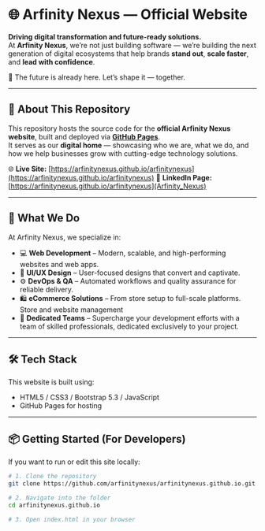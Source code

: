 # 🌐 Arfinity Nexus — Official Website

**Driving digital transformation and future-ready solutions.**  
At **Arfinity Nexus**, we’re not just building software — we’re building the next generation of digital ecosystems that help brands **stand out**, **scale faster**, and **lead with confidence**.

🚀 The future is already here. Let’s shape it — together.

---

## 📍 About This Repository

This repository hosts the source code for the **official Arfinity Nexus website**, built and deployed via **[GitHub Pages](https://pages.github.com/)**.  
It serves as our **digital home** — showcasing who we are, what we do, and how we help businesses grow with cutting-edge technology solutions.

🌐 **Live Site:** [https://arfinitynexus.github.io/arfinitynexus](https://arfinitynexus.github.io/arfinitynexus)
🔗 **LinkedIn Page:** [https://arfinitynexus.github.io/arfinitynexus](Arfinity_Nexus)

---

## 🧠 What We Do

At Arfinity Nexus, we specialize in:

- 💻 **Web Development** – Modern, scalable, and high-performing websites and web apps.  
- 🎨 **UI/UX Design** – User-focused designs that convert and captivate.  
- ⚙️ **DevOps & QA** – Automated workflows and quality assurance for reliable delivery.  
- 🛍️ **eCommerce Solutions** – From store setup to full-scale platforms. Store and website management  
- 👥 **Dedicated Teams** – Supercharge your development efforts with a team of skilled professionals, dedicated exclusively to your project.

---

## 🛠️ Tech Stack

This website is built using:

- HTML5 / CSS3 / Bootstrap 5.3 / JavaScript
- GitHub Pages for hosting  

---

## 📦 Getting Started (For Developers)

If you want to run or edit this site locally:

```bash
# 1. Clone the repository
git clone https://github.com/arfinitynexus/arfinitynexus.github.io.git

# 2. Navigate into the folder
cd arfinitynexus.github.io

# 3. Open index.html in your browser
